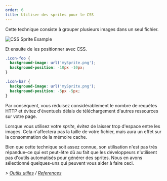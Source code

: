 ```yaml
---
order: 6
title: Utiliser des sprites pour le CSS
---
```


Cette technique consiste à grouper plusieurs images dans un seul fichier.

<img id="img-sprite" src="https://browserdiet.com/assets/img/sprite-example.jpg" alt="CSS Sprite Example">

Et ensuite de les positionner avec CSS.

```css
.icon-foo {
  background-image: url('mySprite.png');
  background-position: -10px -10px;
}

.icon-bar {
  background-image: url('mySprite.png');
  background-position: -5px -5px;
}
```

Par conséquent, vous réduisez considérablement le nombre de requêtes HTTP et évitez d'éventuels délais de téléchargement d'autres ressources sur votre page.

Lorsque vous utilisez votre *sprite*, évitez de laisser trop d'espace entre les images. Cela n'affectera pas la taille de votre fichier, mais aura un effet sur la consommation de la mémoire cache.

Bien que cette technique soit assez connue, son utilisation n'est pas très répandue&ndash;ce qui est peut-être dû au fait que les développeurs n'utilisent pas d'outils automatisés pour générer des sprites. Nous en avons sélectionné quelques-uns qui peuvent vous aider à faire ceci.

*> [Outils utiles](https://github.com/zenorocha/browser-diet/wiki/Tools#wiki-use-css-sprites) / [References](https://github.com/zenorocha/browser-diet/wiki/References#use-css-sprites)*
